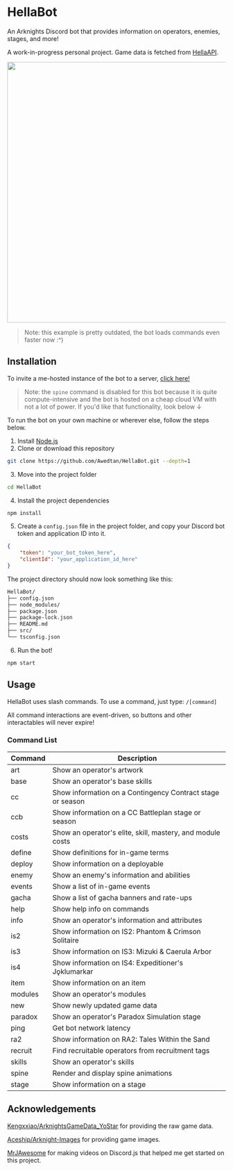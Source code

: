 # HellaBot

An Arknights Discord bot that provides information on operators, enemies, stages, and more! 

A work-in-progress personal project. Game data is fetched from [HellaAPI](https://github.com/Awedtan/HellaAPI).

<img src="https://raw.githubusercontent.com/Awedtan/HellaBot-Assets/main/readme/demo.gif" height="600"/>

> Note: this example is pretty outdated, the bot loads commands even faster now :^)

## Installation

To invite a me-hosted instance of the bot to a server, [click here!](https://discord.com/application-directory/1277141603575922710)

> Note: the `spine` command is disabled for this bot because it is quite compute-intensive and the bot is hosted on a cheap cloud VM with not a lot of power. If you'd like that functionality, look below ↓

To run the bot on your own machine or wherever else, follow the steps below.

1. Install [Node.js](https://nodejs.org/en)
2. Clone or download this repository
```sh
git clone https://github.com/Awedtan/HellaBot.git --depth=1
```
3. Move into the project folder
```sh
cd HellaBot
```
4. Install the project dependencies
```sh
npm install
```
5. Create a `config.json` file in the project folder, and copy your Discord bot token and application ID into it.
```json
{
    "token": "your_bot_token_here",
    "clientId": "your_application_id_here"
}
```
The project directory should now look something like this:
```sh
HellaBot/
├── config.json
├── node_modules/
├── package.json
├── package-lock.json
├── README.md
├── src/
└── tsconfig.json
```
6. Run the bot!
```sh
npm start
```

## Usage

HellaBot uses slash commands. To use a command, just type: `/[command]`

All command interactions are event-driven, so buttons and other interactables will never expire!

### Command List

| Command | Description                                                      |
|---------|------------------------------------------------------------------|
| art     | Show an operator's artwork                                       |
| base    | Show an operator's base skills                                   |
| cc      | Show information on a Contingency Contract stage or season       |
| ccb     | Show information on a CC Battleplan stage or season              |
| costs   | Show an operator's elite, skill, mastery, and module costs       |
| define  | Show definitions for in-game terms                               |
| deploy  | Show information on a deployable                                 |
| enemy   | Show an enemy's information and abilities                        |
| events  | Show a list of in-game events                                    |
| gacha   | Show a list of gacha banners and rate-ups                        |
| help    | Show help info on commands                                       |
| info    | Show an operator's information and attributes                    |
| is2     | Show information on IS2: Phantom & Crimson Solitaire             |
| is3     | Show information on IS3: Mizuki & Caerula Arbor                  |
| is4     | Show information on IS4: Expeditioner's Jǫklumarkar              |
| item    | Show information on an item                                      |
| modules | Show an operator's modules                                       |
| new     | Show newly updated game data                                     |
| paradox | Show an operator's Paradox Simulation stage                      |
| ping    | Get bot network latency                                          |
| ra2     | Show information on RA2: Tales Within the Sand                   |
| recruit | Find recruitable operators from recruitment tags                 |
| skills  | Show an operator's skills                                        |
| spine   | Render and display spine animations                              |
| stage   | Show information on a stage                                      |

## Acknowledgements

[Kengxxiao/ArknightsGameData_YoStar](https://github.com/Kengxxiao/ArknightsGameData_YoStar) for providing the raw game data.

[Aceship/Arknight-Images](https://github.com/Aceship/Arknight-Images) for providing game images.

[MrJAwesome](https://www.youtube.com/@MrJAwesomeYT) for making videos on Discord.js that helped me get started on this project.